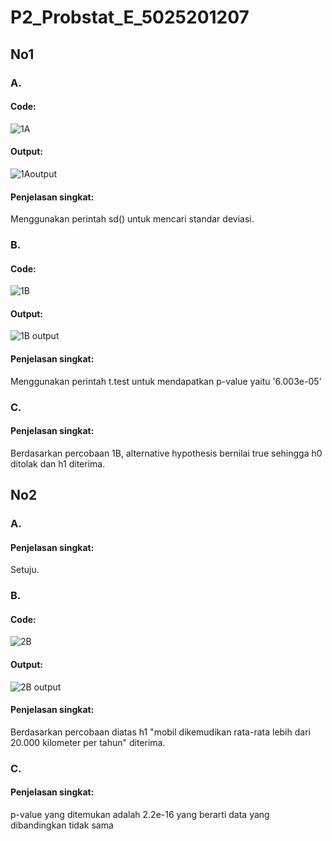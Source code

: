 # P2_Probstat_E_5025201207

## No1
### A. 
#### Code: 
![1A](https://user-images.githubusercontent.com/94432967/170866586-0b96e51a-9d21-4281-b4ec-601f66dbf198.png)

#### Output:
![1Aoutput](https://user-images.githubusercontent.com/94432967/170866657-ad9873b6-5977-4fc3-8fab-2115ad3b5bfc.png)

#### Penjelasan singkat:
Menggunakan perintah sd() untuk mencari standar deviasi.

### B.
#### Code:
![1B](https://user-images.githubusercontent.com/94432967/170866714-64b1a28f-4e54-4478-97a4-9caa8825f193.png)

#### Output:
![1B output](https://user-images.githubusercontent.com/94432967/170866721-0dea2383-ef59-4f41-aee6-e73e67c2624e.png)

#### Penjelasan singkat:
Menggunakan perintah t.test untuk mendapatkan p-value yaitu '6.003e-05'

### C.
#### Penjelasan singkat:
Berdasarkan percobaan 1B, alternative hypothesis bernilai true sehingga h0 ditolak dan h1 diterima.

## No2
### A. 
#### Penjelasan singkat:
Setuju.

### B.
#### Code:
![2B](https://user-images.githubusercontent.com/94432967/170868942-f52ca828-4654-4c58-89ad-fa4c0faeff12.png)

#### Output:
![2B output](https://user-images.githubusercontent.com/94432967/170868950-72187715-2474-405b-a6c4-cd06ea50d438.png)

#### Penjelasan singkat:
Berdasarkan percobaan diatas h1 "mobil dikemudikan rata-rata lebih dari 20.000 kilometer per tahun" diterima.

### C.
#### Penjelasan singkat:
p-value yang ditemukan adalah 2.2e-16 yang berarti data yang dibandingkan tidak sama

